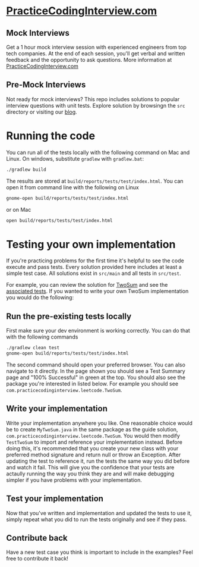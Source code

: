 # [PracticeCodingInterview.com](https://www.practicecodinginterview.com?SQF_SOURCE=github)

## Mock Interviews

Get a 1 hour mock interview session with experienced engineers from top tech companies. At the end of each session, you'll get verbal and written feedback and the opportunity to ask questions. More information at [PracticeCodingInterview.com](https://www.practicecodinginterview.com?SQF_SOURCE=github)

## Pre-Mock Interviews

Not ready for mock interviews? This repo includes solutions to popular interview questions with unit tests. Explore solution by browsingn the `src` directory or visiting our [blog](https://www.practicecodinginterview.com/blog?SQF_SOURCE=github).

# Running the code

You can run all of the tests locally with the following command on Mac and Linux. On windows, substitute `gradlew` with `gradlew.bat`:

```bash
./gradlew build
```

The results are stored at `build/reports/tests/test/index.html`. You can open it from command line with the following on Linux

```bash
gnome-open build/reports/tests/test/index.html
```

or on Mac

```bash
open build/reports/tests/test/index.html
```

# Testing your own implementation

If you're practicing problems for the first time it's helpful to see the code execute and pass tests. Every solution provided here includes at least a simple test case. All solutions exist in `src/main` and all tests in `src/test`.

For example, you can review the solution for [TwoSum](https://github.com/practicecodinginterview/PracticeCodingInterview.com/blob/master/src/main/java/com/practicecodinginterview/leetcode/TwoSum/TwoSum.java) and see the [associated tests](https://github.com/practicecodinginterview/PracticeCodingInterview.com/blob/master/src/test/java/com/practicecodinginterview/leetcode/TwoSum/TestTwoSum.java). If you wanted to write your own TwoSum implementation you would do the following:

## Run the pre-existing tests locally

First make sure your dev environment is working correctly. You can do that with the following commands

```bash
./gradlew clean test
gnome-open build/reports/tests/test/index.html
```

The second command should open your preferred browser. You can also navigate to it directly. In the page shown you should see a Test Summary page and "100% Successful" in green at the top. You should also see the package you're interested in listed below. For example you should see `com.practicecodinginterview.leetcode.TwoSum`.

## Write your implementation

Write your implementation anywhere you like. One reasonable choice would be to create `MyTwoSum.java` in the same package as the guide solution, `com.practicecodinginterview.leetcode.TwoSum`. You would then modify `TestTwoSum` to import and reference your implementation instead. Before doing this, it's recommended that you create your new class with your preferred method signature and return null or throw an Exception. After updating the test to reference it, run the tests the same way you did before and watch it fail. This will give you the confidence that your tests are actaully running the way you think they are and will make debugging simpler if you have problems with your implementation.

## Test your implementation

Now that you've written and implementation and updated the tests to use it, simply repeat what you did to run the tests originally and see if they pass.

## Contribute back

Have a new test case you think is important to include in the examples? Feel free to contribute it back!
